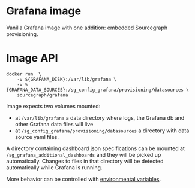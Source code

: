 # Grafana image

Vanilla Grafana image with one addition: embedded Sourcegraph provisioning.

# Image API

```shell script
docker run  \
    -v ${GRAFANA_DISK}:/var/lib/grafana \
    -v %{GRAFANA_DATA_SOURCES}:/sg_config_grafana/provisioning/datasources \
    sourcegraph/grafana
```

Image expects two volumes mounted:

- at `/var/lib/grafana` a data directory where logs, the Grafana db and other Grafana data files will live
- at `/sg_config_grafana/provisioning/datasources` a directory with data source yaml files.

A directory containing dashboard json specifications can be mounted at
 `/sg_grafana_additional_dashboards` and they will be picked up automatically. Changes to files in that directory
 will be detected automatically while Grafana is running.

More behavior can be controlled with
[environmental variables](https://grafana.com/docs/installation/configuration/).
